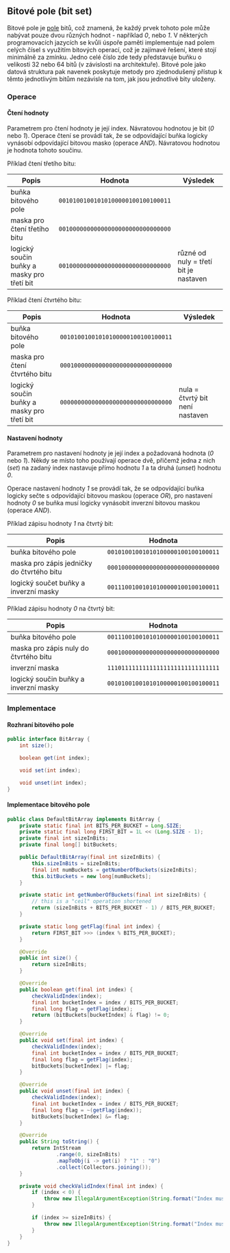 ## Bitové pole (bit set)

Bitové pole je [pole](wiki/datova-struktura-pole) bitů, což znamená, že každý prvek tohoto pole může nabývat pouze dvou různých hodnot - například *0*, nebo *1*. V některých programovacích jazycích se kvůli úspoře paměti implementuje nad polem celých čísel s využitím bitových operací, což je zajímavé řešení, které stojí minimálně za zmínku. Jedno celé číslo zde tedy představuje buňku o velikosti 32 nebo 64 bitů (v závislosti na architektuře). Bitové pole jako datová struktura pak navenek poskytuje metody pro zjednodušený přístup k těmto jednotlivým bitům nezávisle na tom, jak jsou jednotlivé bity uloženy.

### Operace

#### Čtení hodnoty

Parametrem pro čtení hodnoty je její index. Návratovou hodnotou je bit (*0* nebo *1*). Operace čtení se provádí tak, že se odpovídající buňka logicky vynásobí odpovídající bitovou masko (operace *AND*). Návratovou hodnotou je hodnota tohoto součinu.

Příklad čtení třetího bitu:

| Popis | Hodnota | Výsledek
|---|---|---
| buňka bitového pole | `00101001001010100000100100100011` | 
| maska pro čtení třetího bitu | `00100000000000000000000000000000` | 
| logický součin buňky a masky pro třetí bit | `00100000000000000000000000000000` | různé od nuly = třetí bit je nastaven 

Příklad čtení čtvrtého bitu:

| Popis | Hodnota | Výsledek 
|---|---|---
| buňka bitového pole | `00101001001010100000100100100011` | 
| maska pro čtení čtvrtého bitu | `00010000000000000000000000000000` | 
| logický součin buňky a masky pro třetí bit | `00000000000000000000000000000000` | nula = čtvrtý bit není nastaven 

#### Nastavení hodnoty

Parametrem pro nastavení hodnoty je její index a požadovaná hodnota (*0* nebo *1*). Někdy se místo toho používají operace dvě, přičemž jedna z nich (*set*) na zadaný index nastavuje přímo hodnotu *1* a ta druhá (*unset*) hodnotu *0*.

Operace nastavení hodnoty *1* se provádí tak, že se odpovídající buňka logicky sečte s odpovídající bitovou maskou (operace *OR*), pro nastavení hodnoty *0* se buňka musí logicky vynásobit inverzní bitovou maskou (operace *AND*).

Příklad zápisu hodnoty *1* na čtvrtý bit:

| Popis | Hodnota 
|---|---
| buňka bitového pole | `00101001001010100000100100100011` 
| maska pro zápis jedničky do čtvrtého bitu | `00010000000000000000000000000000` 
| logický součet buňky a inverzní masky | `00111001001010100000100100100011`

Příklad zápisu hodnoty *0* na čtvrtý bit:

| Popis | Hodnota
|---|---
| buňka bitového pole | `00111001001010100000100100100011` 
| maska pro zápis nuly do čtvrtého bitu | `00010000000000000000000000000000` 
| inverzní maska | `11101111111111111111111111111111` 
| logický součin buňky a inverzní masky | `00101001001010100000100100100011`

### Implementace

#### Rozhraní bitového pole

```java
public interface BitArray {
    int size();

    boolean get(int index);

    void set(int index);

    void unset(int index);
}
```

#### Implementace bitového pole

```java
public class DefaultBitArray implements BitArray {
    private static final int BITS_PER_BUCKET = Long.SIZE;
    private static final long FIRST_BIT = 1L << (Long.SIZE - 1);
    private final int sizeInBits;
    private final long[] bitBuckets;

    public DefaultBitArray(final int sizeInBits) {
        this.sizeInBits = sizeInBits;
        final int numBuckets = getNumberOfBuckets(sizeInBits);
        this.bitBuckets = new long[numBuckets];
    }

    private static int getNumberOfBuckets(final int sizeInBits) {
        // this is a "ceil" operation shortened
        return (sizeInBits + BITS_PER_BUCKET - 1) / BITS_PER_BUCKET;
    }

    private static long getFlag(final int index) {
        return FIRST_BIT >>> (index % BITS_PER_BUCKET);
    }

    @Override
    public int size() {
        return sizeInBits;
    }

    @Override
    public boolean get(final int index) {
        checkValidIndex(index);
        final int bucketIndex = index / BITS_PER_BUCKET;
        final long flag = getFlag(index);
        return (bitBuckets[bucketIndex] & flag) != 0;
    }

    @Override
    public void set(final int index) {
        checkValidIndex(index);
        final int bucketIndex = index / BITS_PER_BUCKET;
        final long flag = getFlag(index);
        bitBuckets[bucketIndex] |= flag;
    }

    @Override
    public void unset(final int index) {
        checkValidIndex(index);
        final int bucketIndex = index / BITS_PER_BUCKET;
        final long flag = ~(getFlag(index));
        bitBuckets[bucketIndex] &= flag;
    }

    @Override
    public String toString() {
        return IntStream
                .range(0, sizeInBits)
                .mapToObj(i -> get(i) ? "1" : "0")
                .collect(Collectors.joining());
    }

    private void checkValidIndex(final int index) {
        if (index < 0) {
            throw new IllegalArgumentException(String.format("Index must be >= 0, but was %d.", index));
        }

        if (index >= sizeInBits) {
            throw new IllegalArgumentException(String.format("Index must be < %d, but was %d.", sizeInBits, index));
        }
    }
}
```